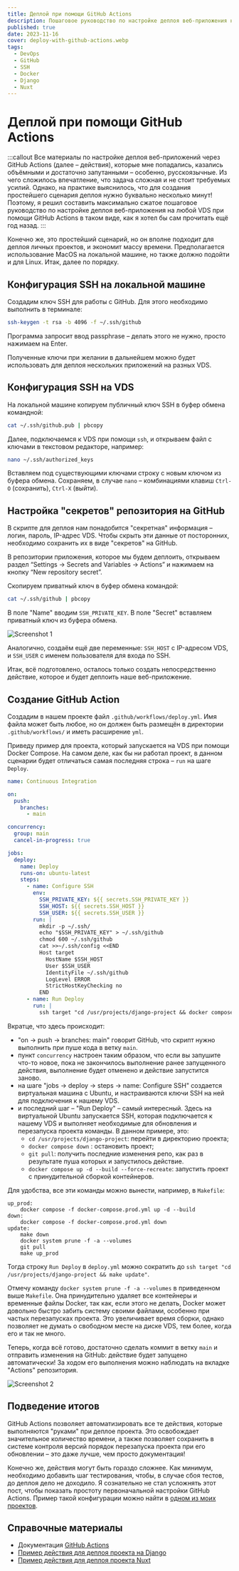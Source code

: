 ```yaml
---
title: Деплой при помощи GitHub Actions
description: Пошаговое руководство по настройке деплоя веб-приложения на любой VDS при помощи GitHub Actions.
published: true
date: 2023-11-16
cover: deploy-with-github-actions.webp
tags:
  - DevOps
  - GitHub
  - SSH
  - Docker
  - Django
  - Nuxt
---
```


# Деплой при помощи GitHub Actions

:::callout
Все материалы по настройке деплоя веб-приложений через GitHub Actions (далее – действия), которые мне попадались, казались объёмными и достаточно запутанными – особенно, русскоязычные. Из чего сложилось впечатление, что задача сложная и не стоит требуемых усилий. Однако, на практике выяснилось, что для создания простейшего сценария деплоя нужно буквально несколько минут! Поэтому, я решил составить максимально сжатое пошаговое руководство по настройке деплоя веб-приложения на любой VDS при помощи GitHub Actions в таком виде, как я хотел бы сам прочитать ещё год назад.
:::

Конечно же, это простейший сценарий, но он вполне подходит для деплоя личных проектов, и экономит массу времени. Предполагается использование MacOS на локальной машине, но также должно подойти и для Linux. Итак, далее по порядку.

## Конфигурация SSH на локальной машине
Создадим ключ SSH для работы с GitHub. Для этого необходимо выполнить в терминале:

```bash
ssh-keygen -t rsa -b 4096 -f ~/.ssh/github
```

Программа запросит ввод passphrase – делать этого не нужно, просто нажимаем на Enter.

Полученные ключи при желании в дальнейшем можно будет использовать для деплоя нескольких приложений на разных VDS.

## Конфигурация SSH на VDS

На локальной машине копируем публичный ключ SSH в буфер обмена командной:

```bash
cat ~/.ssh/github.pub | pbcopy
```

Далее, подключаемся к VDS при помощи `ssh`, и открываем файл с ключами в текстовом редакторе, например:

```bash
nano ~/.ssh/authorized_keys
```

Вставляем под существующими ключами строку с новым ключом из буфера обмена. Сохраняем, в случае `nano` – комбинациями клавиш `Ctrl-O` (сохранить), `Ctrl-X` (выйти).
## Настройка "секретов" репозитория на GitHub

В скрипте для деплоя нам понадобится "секретная" информация – логин, пароль, IP-адрес VDS. Чтобы скрыть эти данные от посторонних, необходимо сохранить их в виде "секретов" на GitHub.

В репозитории приложения, которое мы будем деплоить, открываем раздел “Settings → Secrets and Variables → Actions” и нажимаем на кнопку “New repository secret”.

Скопируем приватный ключ в буфер обмена командой:

```bash
cat ~/.ssh/github | pbcopy
```

В поле "Name" вводим `SSH_PRIVATE_KEY`. В поле "Secret" вставляем приватный ключ из буфера обмена.

![Screenshot 1](/images/blog/deploy-with-github-actions-screen-1.png)

Аналогично, создаём ещё две переменные: `SSH_HOST` с IP-адресом VDS, и `SSH_USER` с именем пользователя для входа по SSH.

Итак, всё подготовлено, осталось только создать непосредственно действие, которое и будет деплоить наше веб-приложение.

## Создание GitHub Action

Создадим в нашем проекте файл `.github/workflows/deploy.yml`. Имя файла может быть любое, но он должен быть размещён в директории `.github/workflows/` и иметь расширение `yml`.

Приведу пример для проекта, который запускается на VDS при помощи Docker Compose. На самом деле, как бы ни работал проект, в данном сценарии будет отличаться самая последняя строка – `run` на шаге `Deploy`.

```yaml
name: Continuous Integration

on:
  push:
    branches:
      - main

concurrency:
  group: main
  cancel-in-progress: true

jobs:
  deploy:
    name: Deploy
    runs-on: ubuntu-latest
    steps:
      - name: Configure SSH
        env:
          SSH_PRIVATE_KEY: ${{ secrets.SSH_PRIVATE_KEY }}
          SSH_HOST: ${{ secrets.SSH_HOST }}
          SSH_USER: ${{ secrets.SSH_USER }}
        run: |
          mkdir -p ~/.ssh/
          echo "$SSH_PRIVATE_KEY" > ~/.ssh/github
          chmod 600 ~/.ssh/github
          cat >>~/.ssh/config <<END
          Host target
            HostName $SSH_HOST
            User $SSH_USER
            IdentityFile ~/.ssh/github
            LogLevel ERROR
            StrictHostKeyChecking no
          END
      - name: Run Deploy
        run: |
          ssh target "cd /usr/projects/django-project && docker compose down && git pull && docker compose up -d --build --force-recreate"
```

Вкратце, что здесь происходит:
- "on → push → branches: main" говорит GitHub, что скрипт нужно выполнить при пуше кода в ветку `main`.
- пункт `concurrency` настроен таким образом, что если вы запушите что-то новое, пока не закончилось выполнение ранее запущенного действия, выполнение будет отменено и действие запустится заново.
- на шаге "jobs → deploy → steps → name: Configure SSH" создается виртуальная машина с Ubuntu, и настраиваются ключи SSH на ней для подключения к нашему VDS.
- и последний шаг – "Run Deploy" – самый интересный. Здесь на виртуальной Ubuntu запускается SSH, которая подключается к нашему VDS и выполняет необходимые для обновления и перезапуска проекта команды. В данном примере, это:
    -  `cd /usr/projects/django-project`: перейти в директорию проекта;
    - `docker compose down` : остановить проект;
    - `git pull`: получить последние изменения репо, как раз в результате пуша которых и запустилось действие. 
    - `docker compose up -d --build --force-recreate`: запустить проект с принудительной сборкой контейнеров.

Для удобства, все эти команды можно вынести, например, в `Makefile`:

```
up_prod:
	docker compose -f docker-compose.prod.yml up -d --build
down:
	docker compose -f docker-compose.prod.yml down
update:
	make down
	docker system prune -f -a --volumes
	git pull
	make up_prod
```

Тогда строку `Run Deploy` в `deploy.yml` можно сократить до `ssh target "cd /usr/projects/django-project && make update"`.

Отмечу команду `docker system prune -f -a --volumes` в приведенном выше `Makefile`. Она принудительно удаляет все контейнеры и временные файлы Docker, так как, если этого не делать, Docker может довольно быстро забить систему своими файлами, особенно при частых перезапусках проекта. Это увеличивает время сборки, однако позволяет не думать о свободном месте на диске VDS, тем более, когда его и так не много.

Теперь, когда всё готово, достаточно сделать коммит в ветку `main` и отправить изменения на GitHub: действие будет запущено автоматически! За ходом его выполнения можно наблюдать на вкладке "Actions" репозитория.

![Screenshot 2](/images/blog/deploy-with-github-actions-screen-2.png)

## Подведение итогов

GitHub Actions позволяет автоматизировать все те действия, которые выполняются "руками" при деплое проекта. Это освобождает значительное количество времени, а также позволяет сохранить в системе контроля версий порядок перезапуска проекта при его обновлении – это даже лучше, чем просто документация!

Конечно же, действия могут быть гораздо сложнее. Как минимум, необходимо добавить шаг тестирования, чтобы, в случае сбоя тестов, до деплоя дело не доходило. Я сознательно не стал усложнять этот пост, чтобы показать простоту первоначальной настройки GitHub Actions. Пример такой конфигурации можно найти в [одном из моих проектов](https://github.com/hazadus/django-rss-reader/tree/main/.github/workflows).

## Справочные материалы

- Документация [GitHub Actions](https://docs.github.com/ru/actions)
- [Пример действия для деплоя проекта на Django](https://github.com/hazadus/django-rss-reader/tree/main/.github/workflows)
- [Пример действия для деплоя проекта Nuxt](https://github.com/hazadus/nuxt-trello-board/tree/main/.github/workflows)